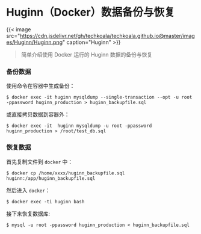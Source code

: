# Huginn（Docker）数据备份与恢复


{{< image src="https://cdn.jsdelivr.net/gh/techkoala/techkoala.github.io@master/images/Huginn/Huginn.png" caption="Huginn" >}}

> 简单介绍使用 Docker 运行的 Huginn 数据的备份与恢复

<!--more-->

### 备份数据

使用命令在容器中生成备份：

```shell
$ docker exec -it huginn mysqldump --single-transaction --opt -u root -ppassword huginn_production > huginn_backupfile.sql
```

或直接拷贝数据到容器外：

```shell
$ docker exec -it  huginn mysqldump -u root -ppassword huginn_production > /root/test_db.sql
```

### 恢复数据

首先复制文件到 `docker` 中：

```shell
$ docker cp /home/xxxx/huginn_backupfile.sql huginn:/app/huginn_backupfile.sql
```

然后进入 `docker`：

```shell
$ docker exec -ti huginn bash
```

接下来恢复数据库:

```shell
$ mysql -u root -ppassword huginn_production < huginn_backupfile.sql
```

